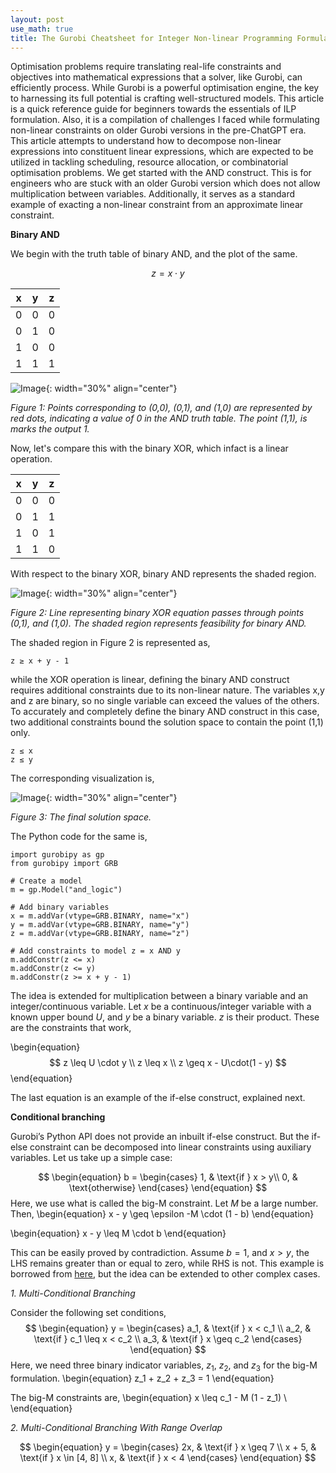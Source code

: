 ```yaml
---
layout: post
use_math: true
title: The Gurobi Cheatsheet for Integer Non-linear Programming Formulation 
---
```


Optimisation problems require translating real-life constraints and objectives into mathematical expressions that a solver, like Gurobi, can efficiently process. While Gurobi is a powerful optimisation engine, the key to harnessing its full potential is crafting well-structured models.
This article is a quick reference guide for beginners towards the essentials of ILP formulation. Also, it is a compilation of challenges I faced while formulating non-linear constraints on older Gurobi versions in the pre-ChatGPT era. This article attempts to understand how to decompose non-linear expressions into constituent linear expressions, which are expected to be utilized in tackling scheduling, resource allocation, or combinatorial optimisation problems.
We get started with the AND construct. This is for engineers who are stuck with an older Gurobi version which does not allow multiplication between variables. Additionally, it serves as a standard example of exacting a non-linear constraint from an approximate linear constraint.

**Binary AND**


We begin with the truth table of binary AND, and the plot of the same.

```math
z = x⋅y
```

| x | y | z |
|--|--|--|
| 0 | 0 | 0 |
| 0 | 1 | 0 |
| 1 | 0 | 0 |
| 1 | 1 | 1 |  

![Image](/assets/Gurobi/figure1.png){: width="30%" align="center"}

*Figure 1: Points corresponding to (0,0), (0,1), and (1,0) are represented by red dots, indicating a value of 0 in the AND truth table. The point (1,1), is marks the output 1.*

Now, let's compare this with the binary XOR, which infact is a linear operation.

| x | y | z |
|--|--|--|
| 0 | 0 | 0 |
| 0 | 1 | 1 |
| 1 | 0 | 1 |
| 1 | 1 | 0 |  

With respect to the binary XOR, binary AND represents the shaded region.

![Image](/assets/Gurobi/figure2.png){: width="30%" align="center"}

*Figure 2: Line representing binary XOR equation passes through points (0,1), and (1,0). The shaded region represents feasibility for binary AND.*

The shaded region in Figure 2 is represented as,

```
z ≥ x + y - 1 
```

while the XOR operation is linear, defining the binary AND construct requires additional constraints due to its non-linear nature. The variables x,y and z are binary, so no single variable can exceed the values of the others. To accurately and completely define the binary AND construct in this case, two additional constraints bound the solution space to contain the point (1,1) only.

```
z ≤ x
z ≤ y
```
The corresponding visualization is,

![Image](/assets/Gurobi/figure3.png){: width="30%" align="center"}

*Figure 3: The final solution space.*

The Python code for the same is,
```
import gurobipy as gp
from gurobipy import GRB

# Create a model
m = gp.Model("and_logic")

# Add binary variables
x = m.addVar(vtype=GRB.BINARY, name="x")
y = m.addVar(vtype=GRB.BINARY, name="y")
z = m.addVar(vtype=GRB.BINARY, name="z")

# Add constraints to model z = x AND y
m.addConstr(z <= x)
m.addConstr(z <= y)
m.addConstr(z >= x + y - 1)
```

The idea is extended for multiplication between a binary variable and an integer/continuous variable. Let $x$ be a continuous/integer variable with a known upper bound $U$, and $y$ be a binary variable. $z$ is their product.
These are the constraints that work,

\begin{equation}
$$
z \leq U \cdot y \\
z \leq x \\
z \geq x - U\cdot(1 - y)
$$
\end{equation}

The last equation is an example of the if-else construct, explained next.

**Conditional branching**

Gurobi’s Python API does not provide an inbuilt if-else construct. But the if-else constraint can be decomposed into linear constraints using auxiliary variables. Let us take up a simple case:

$$
\begin{equation}
b =
\begin{cases} 
1, & \text{if } x > y\\
0, & \text{otherwise}
\end{cases}
\end{equation}
$$
Here, we use what is called the big-M constraint. Let $M$ be a large number. Then,
\begin{equation}
x - y \geq \epsilon -M \cdot (1 - b)
\end{equation}

\begin{equation}
x - y \leq M \cdot b
\end{equation}

This can be easily proved by contradiction. Assume $b=1$, and  $x>y$, the LHS remains greater than or equal to zero, while RHS is not. This example is borrowed from [here](https://support.gurobi.com/hc/en-us/articles/4414392016529-How-do-I-model-conditional-statements-in-Gurobi), but the idea can be extended to other complex cases.

*1. Multi-Conditional Branching*

Consider the following set conditions,
$$
\begin{equation}
y = 
\begin{cases} a_1, & \text{if } x < c_1 \\ 
a_2, & \text{if } c_1 \leq x < c_2 \\ 
a_3, & \text{if } x \geq c_2 
\end{cases}
\end{equation}
$$
Here, we need three binary indicator variables, $z_1$, $z_2$, and $z_3$ for the big-M formulation.
\begin{equation}
z_1 + z_2 + z_3 = 1
\end{equation}

The big-M constraints are,
\begin{equation}
x \leq c_1 - M (1 - z_1) \\
\end{equation}


*2. Multi-Conditional Branching With Range Overlap*

$$
\begin{equation}
y = 
\begin{cases} 2x, & \text{if } x \geq 7 \\ 
x + 5, & \text{if } x \in [4, 8] \\ 
x, & \text{if } x < 4 
\end{cases}
\end{equation}
$$






